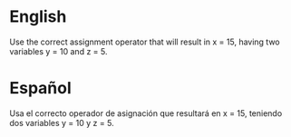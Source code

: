 # English
Use the correct assignment operator that will result in x = 15, having two variables y = 10 and z = 5.

# Español
Usa el correcto operador de asignación que resultará en x = 15, teniendo dos variables y = 10 y z = 5.